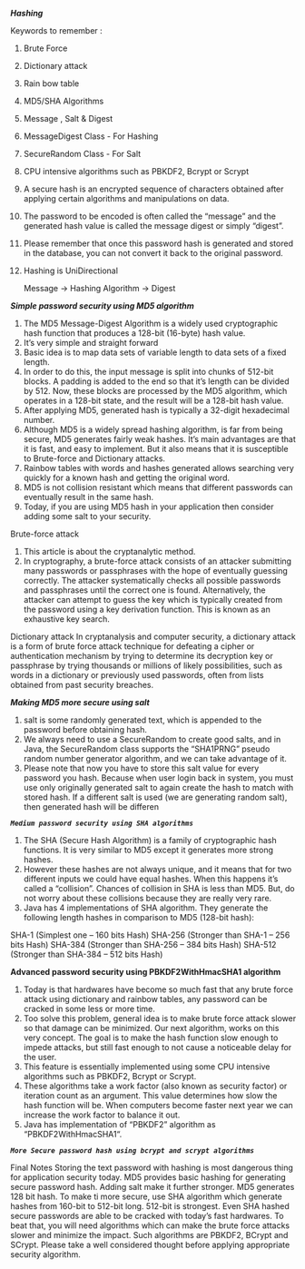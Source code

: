 **_Hashing_**

Keywords to remember : 
1. Brute Force
2. Dictionary attack
3. Rain bow table
4. MD5/SHA Algorithms
5. Message , Salt & Digest
6. MessageDigest Class - For Hashing
7. SecureRandom Class - For Salt
8. CPU intensive algorithms such as PBKDF2, Bcrypt or Scrypt

1. A secure hash is an encrypted sequence of characters obtained after applying certain algorithms and manipulations on data.
2. The password to be encoded is often called the “message” and the generated hash value is called the message digest or simply “digest”.
3. Please remember that once this password hash is generated and stored in the database, you can not convert it back to the original password.
4. Hashing is UniDirectional

    Message -> Hashing Algorithm -> Digest

**_Simple password security using MD5 algorithm_**

1. The MD5 Message-Digest Algorithm is a widely used cryptographic hash function that produces a 128-bit (16-byte) hash value. 
2. It’s very simple and straight forward
3. Basic idea is to map data sets of variable length to data sets of a fixed length.
4. In order to do this, the input message is split into chunks of 512-bit blocks. A padding is added to the end so that it’s length can be divided by 512. Now, these blocks are processed by the MD5 algorithm, which operates in a 128-bit state, and the result will be a 128-bit hash value. 
5. After applying MD5, generated hash is typically a 32-digit hexadecimal number.
6. Although MD5 is a widely spread hashing algorithm, is far from being secure, MD5 generates fairly weak hashes. It’s main advantages are that it is fast, and easy to implement. But it also means that it is susceptible to 
 Brute-force and Dictionary attacks.   
7. Rainbow tables with words and hashes generated allows searching very quickly for a known hash and getting the original word.   
8. MD5 is not collision resistant which means that different passwords can eventually result in the same hash.
9. Today, if you are using MD5 hash in your application then consider adding some salt to your security.

Brute-force attack
1. This article is about the cryptanalytic method. 
2. In cryptography, a brute-force attack consists of an attacker submitting many passwords or passphrases with the hope of eventually guessing correctly. The attacker systematically checks all possible passwords and passphrases until the correct one is found. Alternatively, the attacker can attempt to guess the key which is typically created from the password using a key derivation function. This is known as an exhaustive key search.   

Dictionary attack
In cryptanalysis and computer security, a dictionary attack is a form of brute force attack technique for defeating a cipher or authentication mechanism by trying to determine its decryption key or passphrase by trying thousands or millions of likely possibilities, such as words in a dictionary or previously used passwords, often from lists obtained from past security breaches.

_**Making MD5 more secure using salt**_
1. salt is some randomly generated text, which is appended to the password before obtaining hash.
2. We always need to use a SecureRandom to create good salts, and in Java, the SecureRandom class supports the “SHA1PRNG” pseudo random number generator algorithm, and we can take advantage of it.
3. Please note that now you have to store this salt value for every password you hash. Because when user login back in system, you must use only originally generated salt to again create the hash to match with stored hash. If a different salt is used (we are generating random salt), then generated hash will be differen

**_`Medium password security using SHA algorithms`_**
1. The SHA (Secure Hash Algorithm) is a family of cryptographic hash functions. It is very similar to MD5 except it generates more strong hashes. 
2. However these hashes are not always unique, and it means that for two different inputs we could have equal hashes. When this happens it’s called a “collision”. Chances of collision in SHA is less than MD5. But, do not worry about these collisions because they are really very rare.
3. Java has 4 implementations of SHA algorithm. They generate the following length hashes in comparison to MD5 (128-bit hash):

SHA-1 (Simplest one – 160 bits Hash)
SHA-256 (Stronger than SHA-1 – 256 bits Hash)
SHA-384 (Stronger than SHA-256 – 384 bits Hash)
SHA-512 (Stronger than SHA-384 – 512 bits Hash)

**Advanced password security using PBKDF2WithHmacSHA1 algorithm**
1. Today is that hardwares have become so much fast that any brute force attack using dictionary and rainbow tables, any password can be cracked in some less or more time.
2. Too solve this problem, general idea is to make brute force attack slower so that damage can be minimized. Our next algorithm, works on this very concept. The goal is to make the hash function slow enough to impede attacks, but still fast enough to not cause a noticeable delay for the user.
3. This feature is essentially implemented using some CPU intensive algorithms such as PBKDF2, Bcrypt or Scrypt.
4. These algorithms take a work factor (also known as security factor) or iteration count as an argument. This value determines how slow the hash function will be. When computers become faster next year we can increase the work factor to balance it out.
5. Java has implementation of “PBKDF2” algorithm as “PBKDF2WithHmacSHA1“.

**_`More Secure password hash using bcrypt and scrypt algorithms`_**


Final Notes
Storing the text password with hashing is most dangerous thing for application security today.
MD5 provides basic hashing for generating secure password hash. Adding salt make it further stronger.
MD5 generates 128 bit hash. To make ti more secure, use SHA algorithm which generate hashes from 160-bit to 512-bit long. 512-bit is strongest.
Even SHA hashed secure passwords are able to be cracked with today’s fast hardwares. To beat that, you will need algorithms which can make the brute force attacks slower and minimize the impact. Such algorithms are PBKDF2, BCrypt and SCrypt.
Please take a well considered thought before applying appropriate security algorithm.